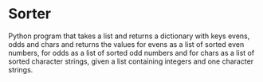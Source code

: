 # Sorter
Python program that takes a list and returns a dictionary with keys evens, odds and chars and returns the values for evens as a list of sorted even numbers, for odds as a list of sorted odd numbers and for chars as a list of sorted character strings, given a list containing integers and one character strings.
